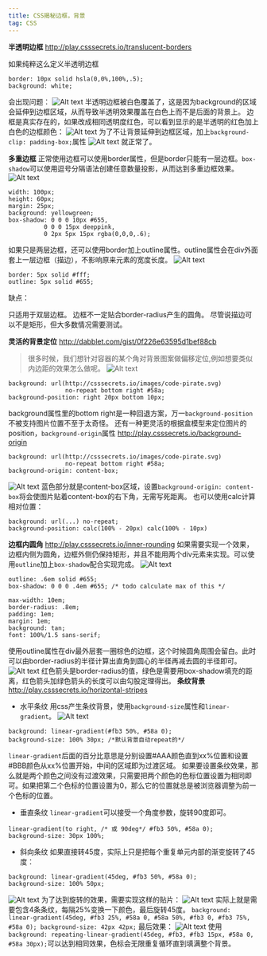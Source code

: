```yaml
---
title: CSS揭秘边框，背景
tag: CSS
---
```


**半透明边框**
http://play.csssecrets.io/translucent-borders

如果纯粹这么定义半透明边框
```
border: 10px solid hsla(0,0%,100%,.5);
background: white;
```
会出现问题：
![Alt text](./blogpics/1549894682020.png)
半透明边框被白色覆盖了，这是因为background的区域会延伸到边框区域，从而导致半透明效果覆盖在白色上而不是后面的背景上。
边框是真实存在的，如果改成相同透明度红色，可以看到显示的是半透明的红色加上白色的边框颜色：
![Alt text](./blogpics/1549894746473.png)
为了不让背景延伸到边框区域，加上`background-clip: padding-box;`属性
![Alt text](./blogpics/1549894839876.png)
就正常了。

**多重边框**
正常使用边框可以使用border属性，但是border只能有一层边框。`box-shadow`可以使用逗号分隔语法创建任意数量投影，从而达到多重边框效果。
![Alt text](./blogpics/1549895140513.png)
```
width: 100px;
height: 60px;
margin: 25px;
background: yellowgreen;
box-shadow: 0 0 0 10px #655,
          0 0 0 15px deeppink,
          0 2px 5px 15px rgba(0,0,0,.6);
```
如果只是两层边框，还可以使用border加上outline属性。outline属性会在div外面套上一层边框（描边），不影响原来元素的宽度长度。
![Alt text](./blogpics/1549895499604.png)
```
border: 5px solid #fff;
outline: 5px solid #655;
```
缺点：

只适用于双层边框。
边框不一定贴合border-radius产生的圆角。
尽管说描边可以不是矩形，但大多数情况需要测试。

**灵活的背景定位**
http://dabblet.com/gist/0f226e63595d1bef88cb
>很多时候，我们想针对容器的某个角对背景图案做偏移定位,例如想要类似内边距的效果怎么做呢。
![Alt text](./blogpics/1549895885269.png)
```
background: url(http://csssecrets.io/images/code-pirate.svg)
	            no-repeat bottom right #58a;
background-position: right 20px bottom 10px;
```
background属性里的bottom right是一种回退方案，万一`background-position`不被支持图片位置不至于太奇怪。
还有一种更灵活的根据盒模型来定位图片的position，`background-origin`属性
http://play.csssecrets.io/background-origin
```
background: url(http://csssecrets.io/images/code-pirate.svg)
	            no-repeat bottom right #58a;
background-origin: content-box;
```
![Alt text](./blogpics/1549896354878.png)
蓝色部分就是content-box区域，设置`background-origin: content-box`将会使图片贴着content-box的右下角，无需写死距离。
也可以使用calc计算相对位置：
```
background: url(...) no-repeat;
background-position: calc(100% - 20px) calc(100% - 10px)
```
**边框内圆角**
http://play.csssecrets.io/inner-rounding
如果需要实现一个效果，边框内侧为圆角，边框外侧仍保持矩形，并且不能用两个div元素来实现。可以使用`outline`加上`box-shadow`配合实现完成。
![Alt text](./blogpics/1550062277017.png)
```
outline: .6em solid #655;
box-shadow: 0 0 0 .4em #655; /* todo calculate max of this */

max-width: 10em;
border-radius: .8em;
padding: 1em;
margin: 1em;
background: tan;
font: 100%/1.5 sans-serif;
```
使用outline属性在div最外层套一圈棕色的边框，这个时候圆角周围会留白。此时可以由border-radius的半径计算出直角到圆心的半径再减去圆的半径即可。
![Alt text](./blogpics/1550062491748.png)
红色箭头是border-radius的值，绿色是需要用box-shadow填充的距离，红色箭头加绿色箭头的长度可以由勾股定理得出。
**条纹背景**
http://play.csssecrets.io/horizontal-stripes
* 水平条纹
用css产生条纹背景，使用`background-size`属性和`linear-gradient`。
![Alt text](./blogpics/1550063570918.png)
```
background: linear-gradient(#fb3 50%, #58a 0);
background-size: 100% 30px; /*默认背景自动repeat的*/
```
`linear-gradient`后面的百分比意思是分别设置#AAA颜色直到xx%位置和设置#BBB颜色从xx%位置开始，中间的区域即为过渡区域。
如果要设置条纹效果，那么就是两个颜色之间没有过渡效果，只需要把两个颜色的色标位置设置为相同即可。如果把第二个色标的位置设置为0，那么它的位置就总是被浏览器调整为前一个色标的位置。
* 垂直条纹
`linear-gradient`可以接受一个角度参数，旋转90度即可。
```
linear-gradient(to right, /* 或 90deg*/ #fb3 50%, #58a 0);
background-size: 30px 100%;
```
 * 斜向条纹
 如果直接转45度，实际上只是把每个重复单元内部的渐变旋转了45度：
 ```
background: linear-gradient(45deg, #fb3 50%, #58a 0);
background-size: 100% 50px;
 ```
 ![Alt text](./blogpics/1550156771647.png)
为了达到旋转的效果，需要实现这样的贴片：
	![Alt text](./blogpics/1550157590961.png)
	实际上就是需要包含4条条纹，每隔25%变换一下颜色，最后旋转45度。
	```
background: linear-gradient(45deg, #fb3 25%, #58a 0, #58a 50%, #fb3 0, #fb3 75%, #58a 0);
background-size: 42px 42px;
	```
	最后效果：
	![Alt text](./blogpics/1550157696717.png)
	使用`background: repeating-linear-gradient(45deg, #fb3, #fb3 15px, #58a 0, #58a 30px);`可以达到相同效果，色标会无限重复循环直到填满整个背景。
	
